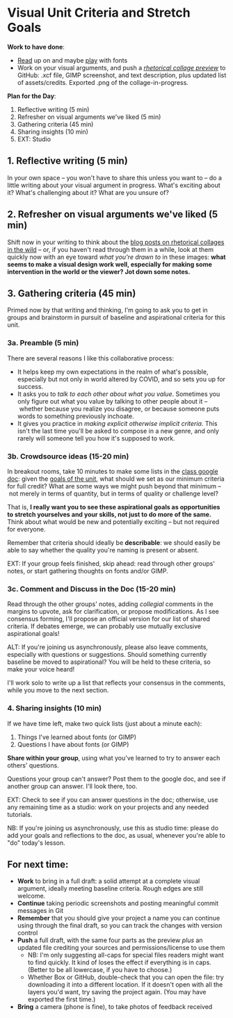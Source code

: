 



# Visual Unit Criteria and Stretch Goals

**Work to have done**:

* [Read](https://trydesignlab.com/blog/how-to-choose-the-right-font-for-your-design/) up on and maybe [play](http://www.typeconnection.com) with fonts
* Work on your visual arguments, and push a _[rhetorical collage preview](https://github.com/benmiller314/visual-argument-2020fall#deadlines-and-products)_ to GitHub: .xcf file, GIMP screenshot, and text description, plus updated list of assets/credits. Exported .png of the collage-in-progress.

**Plan for the Day**:
1. Reflective writing (5 min)
2. Refresher on visual arguments we've liked (5 min)
3. Gathering criteria (45 min)
4. Sharing insights (10 min)
5. EXT: Studio


## 1. Reflective writing (5 min)
<div class="alert alert-success">
In your own space – you won't have to share this unless you want to – do a little writing about your visual argument in progress. What's exciting about it? What's challenging about it? What are you unsure of?
</div>

## 2. Refresher on visual arguments we've liked (5 min)
Shift now in your writing to think about the [blog posts on rhetorical collages in the wild]({{site.github.issues_url}}/7) – or, if you haven't read through them in a while, look at them quickly now with an eye toward _what you're drawn to_ in these images: **what seems to make a visual design work well, especially for making some intervention in the world or the viewer? Jot down some notes.**

## 3. Gathering criteria (45 min)
Primed now by that writing and thinking, I'm going to ask you to get in groups and brainstorm in pursuit of baseline and aspirational criteria for this unit.

### 3a. Preamble (5 min)
There are several reasons I like this collaborative process:

* It helps keep my own expectations in the realm of what's possible, especially but not only in world altered by COVID, and so sets you up for success.
* It asks you to *talk to each other about what you value*. Sometimes you only figure out what you value by talking to other people about it – whether because you realize you disagree, or because someone puts words to something previously inchoate.
* It gives you practice in *making explicit otherwise implicit criteria*. This isn't the last time you'll be asked to compose in a new genre, and only rarely will someone tell you how it's supposed to work.


### 3b. Crowdsource ideas (15-20 min)
<div class="alert alert-success">
In breakout rooms, take 10 minutes to make some lists in the <a href="http://bit.ly/cdm2020fall-notes">class google doc</a>: given the <a href="https://github.com/benmiller314/visual-argument-2020fall#project-2-visual-argument--rhetorical-collage">goals of the unit</a>, what should we set as our minimum criteria for full credit? What are some ways we might push beyond that minimum – not merely in terms of quantity, but in terms of quality or challenge level?

That is, <strong>I really want you to see these aspirational goals as opportunities to stretch yourselves and your skills, not just to do more of the same.</strong> Think about what would be new and potentially exciting – but not required for everyone.

Remember that criteria should ideally be <strong>describable</strong>: we should easily be able to say whether the quality you're naming is present or absent.
</div>

EXT: If your group feels finished, skip ahead: read through other groups' notes, or start gathering thoughts on fonts and/or GIMP.

### 3c. Comment and Discuss in the Doc (15-20 min)
Read through the other groups' notes, adding _collegial_ comments in the margins to upvote, ask for clarification, or propose modifications. As I see consensus forming, I'll propose an official version for our list of shared criteria. If debates emerge, we can probably use mutually exclusive aspirational goals!

<div class="alert alert-warning">
ALT: If you're joining us asynchronously, please also leave comments, especially with questions or suggestions. Should something currently baseline be moved to aspirational? You will be held to these criteria, so make your voice heard!
</div>

<!-- NOTES FROM ANNETTE:
Tensions between what you're saying and what we're doing:  
* I say it's their language to contribute, but sometimes your responses override what students suggest.
* Wait longer after asking a question
 * Only a few confident enough to push back:
  * What's their incentive to participate? They'd already written it, no clear need to talk about it more. Especially if their language is just being changed by you.
* WHAT IF YOU: **give them 30 minutes to work on their projects** once the group sections of the doc are filled out and commented on. During that time, synthesize the conversation on your own, making sure to show where their input is valued (e.g. use their language). Then at end of class (last 10 min? 15?), come back with a draft for them to read through and raise questions about (or affirm).
-->

I'll work solo to write up a list that reflects your consensus in the comments, while you move to the next section.


### 4. Sharing insights (10 min)
If we have time left, make two quick lists (just about a minute each):
1. Things I've learned about fonts (or GIMP)
2. Questions I have about fonts (or GIMP)

**Share within your group**, using what you've learned to try to answer each others' questions.

Questions your group can't answer? Post them to the google doc, and see if another group can answer. I'll look there, too.

EXT: Check to see if you can answer questions in the doc; otherwise, use any remaining time as a studio: work on your projects and any needed tutorials.

<div class="alert alert-warning">
NB: If you're joining us asynchronously, use this as studio time: please do add your goals and reflections to the doc, as usual, whenever you're able to "do" today's lesson.
</div>

## For next time:
* **Work** to bring in a full draft: a solid attempt at a complete visual argument, ideally meeting baseline criteria. Rough edges are still welcome.
* **Continue** taking periodic screenshots and posting meaningful commit messages in Git
* **Remember** that you should give your project a name you can continue using through the final draft, so you can track the changes with version control
* **Push** a full draft, with the same four parts as the preview *plus* an updated file crediting your sources and permissions/license to use them
  - NB: I'm only suggesting all-caps for special files readers might want to find quickly. It kind of loses the effect if everything is in caps. (Better to be all lowercase, if you have to choose.)
  - Whether Box or GitHub, double-check that you can open the file: try downloading it into a different location. If it doesn't open with all the layers you'd want, try saving the project again. (You may have exported the first time.)
* **Bring** a camera (phone is fine), to take photos of feedback received

<!-- * NB: If GitHub is giving you trouble, you can use Box instead. Just make sure that you...
  - add a link to the Box folder at the top of your GitHub README.md file.
  - grant me (or the whole organization, which is Pitt) Downloader or Editor permissions in the Box folder
  - put all the same files in the Box folder as you would have in GitHub. -->


<!--
<div class="alert alert-danger"><strong>If you couldn't get git-lfs working</strong>, and even a zip file is too big for GitHub, <a href="http://pitt.box.com">you can use Box</a> to share your Audacity file and its associated data folder. But please still do use git to keep track of your revision choices when possible, perhaps by committing screenshots. And may I suggest adding a link to your Box folder in your GitHub repository's README.md?
</div>
-->
